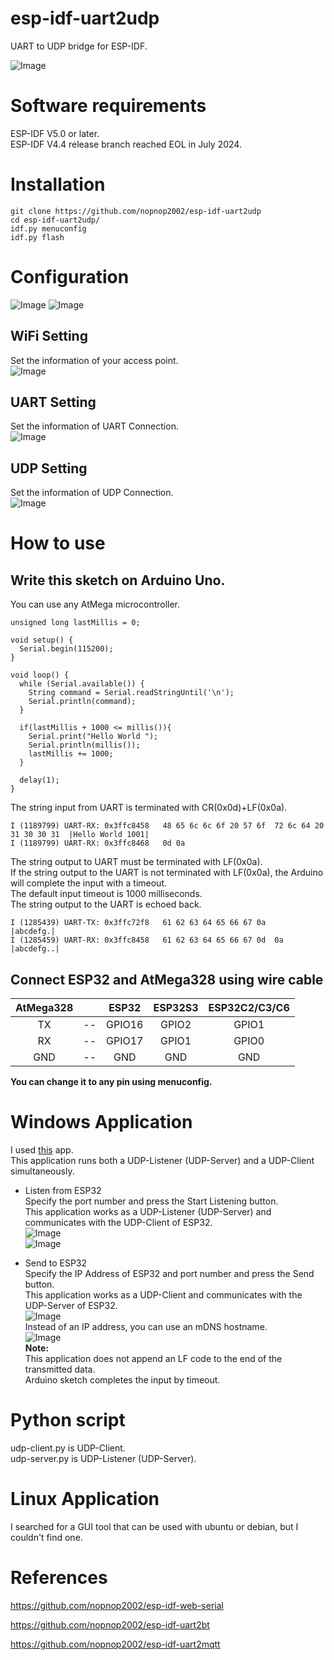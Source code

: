 # esp-idf-uart2udp
UART to UDP bridge for ESP-IDF.   

![Image](https://github.com/user-attachments/assets/a81ce56e-623d-4b42-88eb-07e5c5cb055a)

# Software requirements
ESP-IDF V5.0 or later.   
ESP-IDF V4.4 release branch reached EOL in July 2024.   


# Installation

```
git clone https://github.com/nopnop2002/esp-idf-uart2udp
cd esp-idf-uart2udp/
idf.py menuconfig
idf.py flash
```

# Configuration
![Image](https://github.com/user-attachments/assets/c72c8e65-54ba-4222-a8fa-0bbfd769b6f4)
![Image](https://github.com/user-attachments/assets/6e4fdd49-a535-4304-a2e9-a347c3f70e1f)

## WiFi Setting
Set the information of your access point.   
![Image](https://github.com/user-attachments/assets/6f00ec25-023f-4d48-b864-69a3261bdd0b)

## UART Setting
Set the information of UART Connection.   
![Image](https://github.com/user-attachments/assets/2903cf03-06d3-449f-a032-21d33652ff4d)

## UDP Setting
Set the information of UDP Connection.   
![Image](https://github.com/user-attachments/assets/10be168a-0604-4177-b0c8-4a7967beaccd)

# How to use   

## Write this sketch on Arduino Uno.   
You can use any AtMega microcontroller.   

```
unsigned long lastMillis = 0;

void setup() {
  Serial.begin(115200);
}

void loop() {
  while (Serial.available()) {
    String command = Serial.readStringUntil('\n');
    Serial.println(command);
  }

  if(lastMillis + 1000 <= millis()){
    Serial.print("Hello World ");
    Serial.println(millis());
    lastMillis += 1000;
  }

  delay(1);
}
```

The string input from UART is terminated with CR(0x0d)+LF(0x0a).   
```
I (1189799) UART-RX: 0x3ffc8458   48 65 6c 6c 6f 20 57 6f  72 6c 64 20 31 30 30 31  |Hello World 1001|
I (1189799) UART-RX: 0x3ffc8468   0d 0a
```

The string output to UART must be terminated with LF(0x0a).  
If the string output to the UART is not terminated with LF(0x0a), the Arduino will complete the input with a timeout.   
The default input timeout is 1000 milliseconds.   
The string output to the UART is echoed back.   
```
I (1285439) UART-TX: 0x3ffc72f8   61 62 63 64 65 66 67 0a                           |abcdefg.|
I (1285459) UART-RX: 0x3ffc8458   61 62 63 64 65 66 67 0d  0a                       |abcdefg..|
```


## Connect ESP32 and AtMega328 using wire cable   

|AtMega328||ESP32|ESP32S3|ESP32C2/C3/C6|
|:-:|:-:|:-:|:-:|:-:|
|TX|--|GPIO16|GPIO2|GPIO1|
|RX|--|GPIO17|GPIO1|GPIO0|
|GND|--|GND|GND|GND|

__You can change it to any pin using menuconfig.__   


# Windows Application   
I used [this](https://sourceforge.net/projects/sockettest/) app.   
This application runs both a UDP-Listener (UDP-Server) and a UDP-Client simultaneously.   

- Listen from ESP32   
	Specify the port number and press the Start Listening button.   
	This application works as a UDP-Listener (UDP-Server) and communicates with the UDP-Client of ESP32.   
	![Image](https://github.com/user-attachments/assets/30bb42e3-6828-4926-bbe5-7f068ef4a052)   
	![Image](https://github.com/user-attachments/assets/c0ef903a-d0a8-4b68-b653-349fc01ac183)   

- Send to ESP32   
	Specify the IP Address of ESP32 and port number and press the Send button.   
	This application works as a UDP-Client and communicates with the UDP-Server of ESP32.   
	![Image](https://github.com/user-attachments/assets/f1d0002b-4f97-4ef4-8bf9-77eec030551e)   
	Instead of an IP address, you can use an mDNS hostname.   
	![Image](https://github.com/user-attachments/assets/5aafff5a-3bab-481d-b65f-98e3dc6fd25e)   
	__Note:__   
	This application does not append an LF code to the end of the transmitted data.   
	Arduino sketch completes the input by timeout.   

# Python script   
udp-client.py is UDP-Client.   
udp-server.py is UDP-Listener (UDP-Server).   


# Linux Application
I searched for a GUI tool that can be used with ubuntu or debian, but I couldn't find one.   

# References

https://github.com/nopnop2002/esp-idf-web-serial

https://github.com/nopnop2002/esp-idf-uart2bt

https://github.com/nopnop2002/esp-idf-uart2mqtt
